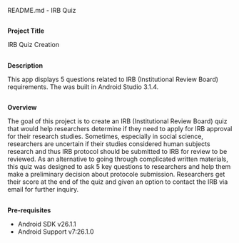 README.md - IRB Quiz


## 
**Project Title**

IRB Quiz Creation 


## 
**Description**

This app displays 5 questions related to IRB (Institutional Review Board) requirements. The was built in Android Studio 3.1.4.


## 
**Overview**

The goal of this project is to create an IRB (Institutional Review Board) quiz that would help researchers determine if they need to apply for IRB approval for their research studies. Sometimes, especially in social science, researchers are uncertain if their studies considered human subjects research and thus IRB protocol should be submitted to IRB for review to be reviewed. As an alternative to going through complicated written materials, this quiz was designed to ask 5 key questions to researchers and help them make a preliminary decision about protocole submission. Researchers get their score at the end of the quiz and given an option to contact the IRB via email for further inquiry.


## 
**Pre-requisites**



*   Android SDK v26.1.1 
*   Android Support v7:26.1.0

